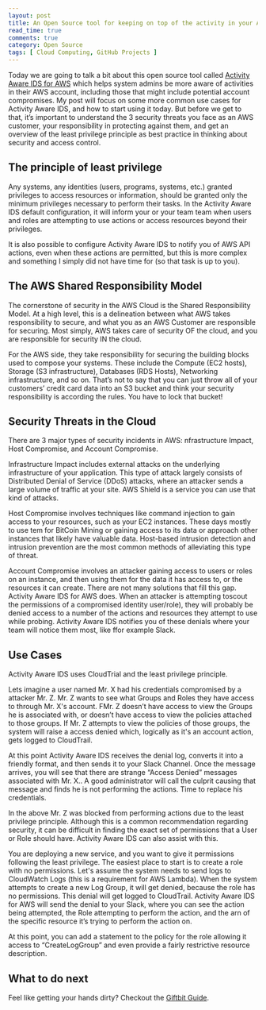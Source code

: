 ```yaml
---
layout: post
title: An Open Source tool for keeping on top of the activity in your AWS account
read_time: true
comments: true
category: Open Source
tags: [ Cloud Computing, GitHub Projects ]
---
```


Today we are going to talk a bit about this open source tool called [Activity Aware IDS for AWS](https://github.com/Giftbit/activity-aware-ids-aws) which helps system admins be more aware of activities in their AWS account, including those that might include potential account compromises. My post will focus on some more common use cases for Activity Aware IDS, and how to start using it today. But before we get to that, it’s important to understand the 3 security threats you face as an AWS customer, your responsibility in protecting against them, and get an overview of the least privilege principle as best practice in thinking about security and access control.

## **The principle of least privilege**

Any systems, any identities (users, programs, systems, etc.) granted privileges to access resources or information, should be granted only the minimum privileges necessary to perform their tasks. In the Activity Aware IDS default configuration, it will inform your or your team team when users and roles are attempting to use actions or access resources beyond their privileges. 

It is also possible to configure Activity Aware IDS to notify you of AWS API actions, even when these actions are permitted, but this is more complex and something I simply did not have time for (so that task is up to you).

## **The AWS Shared Responsibility Model**

The cornerstone of security in the AWS Cloud is the Shared Responsibility Model. At a high level, this is a delineation between what AWS takes responsibility to secure, and what you as an AWS Customer are responsible for securing. Most simply, AWS takes care of security OF the cloud, and you are responsible for security IN the cloud.

For the AWS side, they take responsibility for securing the building blocks used to compose your systems. These include the Compute (EC2 hosts), Storage (S3 infrastructure), Databases (RDS Hosts), Networking infrastructure, and so on. That’s not to say that you can just throw all of your customers’ credit card data into an S3 bucket and think your security responsibility is according the rules. You have to lock that bucket!

## **Security Threats in the Cloud**

There are 3 major types of security incidents in AWS: nfrastructure Impact, Host Compromise, and Account Compromise.

Infrastructure Impact includes external attacks on the underlying infrastructure of your application. This type of attack largely consists of Distributed Denial of Service (DDoS) attacks, where an attacker sends a large volume of traffic at your site. AWS Shield is a service you can use that kind of attacks.

Host Compromise involves techniques like command injection to gain access to your resources, such as your EC2 instances. These days mostly to use tem for BitCoin Mining or gaining access to its data or approach other instances that likely have valuable data. Host-based intrusion detection and intrusion prevention are the most common methods of alleviating this type of threat. 

Account Compromise involves an attacker gaining access to users or roles on an instance, and then using them for the data it has access to, or the resources it can create.
There are not many solutions that fill this gap. Activity Aware IDS for AWS does. 
When an attacker is attempting toscout the permissions of a compromised identity user/role), they will probably be denied access to a number of the actions and resources they attempt to use while probing. Activity Aware IDS notifies you of these denials where your team will notice them most, like ffor example Slack.

## **Use Cases**

Activity Aware IDS uses CloudTrial and the least privilege principle.

Lets imagine a user named Mr. X had his credentials compromised by a attacker Mr. Z.
Mr. Z wants to see what Groups and Roles they have access to through Mr. X's account. FMr. Z doesn’t have access to view the Groups he is associated with, or  doesn’t have access to view the policies attached to those groups. If Mr. Z attempts to view the policies of those groups, the system will raise a access denied which, logically as it's an account action, gets logged to CloudTrail. 

At this point Activity Aware IDS receives the denial log, converts it into a friendly format, and then sends it to your Slack Channel. Once the message arrives, you will see that there are strange “Access Denied” messages associated with Mr. X.. A good administrator will call the culprit causing that message and finds he is not performing the actions. Time to replace his credentials.

In the above Mr. Z was blocked from performing actions due to the least privilege principle. Although this is a common recommendation regarding security, it can be difficult in finding the exact set of permissions that a User or Role should have. Activity Aware IDS can also assist with this.

You are deploying a new service, and you want to give it permissions following the least privilege. The easiest place to start is to create a role with no permissions. Let's assume the system needs to send logs to CloudWatch Logs (this is a requirement for AWS Lambda). When the system attempts to create a new Log Group, it will get denied, because the role has no permissions. This denial will get logged to CloudTrail. Activity Aware IDS for AWS will send the denial to your Slack, where you can see the action being attempted, the Role attempting to perform the action, and the arn of the specific resource it’s trying to perform the action on. 

At this point, you can add a statement to the policy for the role allowing it access to “CreateLogGroup” and even provide a fairly restrictive resource description.

## **What to do next**

Feel like getting your hands dirty? Checkout the [Giftbit Guide](https://github.com/Giftbit/activity-aware-ids-aws#getting-started).
